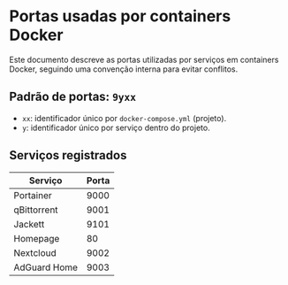 # Portas usadas por containers Docker

Este documento descreve as portas utilizadas por serviços em containers Docker, seguindo uma convenção interna para evitar conflitos.

## Padrão de portas: `9yxx`

- `xx`: identificador único por `docker-compose.yml` (projeto).
- `y`: identificador único por serviço dentro do projeto.

## Serviços registrados

| **Serviço**         | **Porta** |
|---------------------|-----------|
| Portainer           | 9000      |
| qBittorrent         | 9001      |
| Jackett             | 9101      |
| Homepage            | 80        |
| Nextcloud           | 9002      |
| AdGuard Home        | 9003      |
